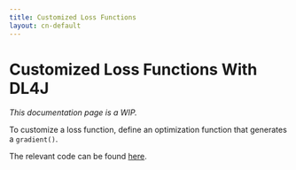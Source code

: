 ```yaml
---
title: Customized Loss Functions
layout: cn-default
---
```


# Customized Loss Functions With DL4J

*This documentation page is a WIP.*

To customize a loss function, define an optimization function that generates a `gradient()`.

The relevant code can be found [here](https://github.com/deeplearning4j/deeplearning4j/blob/master/deeplearning4j-core/src/test/java/org/deeplearning4j/optimize/solver/TestOptimizers.java#L702). 
